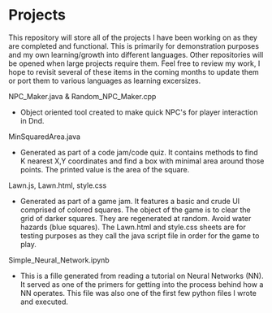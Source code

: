 # Projects

This repository will store all of the projects I have been working on as they are completed and functional.  This is primarily for demonstration purposes and my own learning/growth into different languages.  Other repositories will be opened when large projects require them.  Feel free to review my work, I hope to revisit several of these items in the coming months to update them or port them to various languages as learning excersizes.

NPC_Maker.java & Random_NPC_Maker.cpp
- Object oriented tool created to make quick NPC's for player interaction in Dnd.

MinSquaredArea.java
- Generated as part of a code jam/code quiz.  It contains methods to find K nearest X,Y coordinates and find a box with minimal area around those points.  The printed value is the area of the square.

Lawn.js, Lawn.html, style.css
- Generated as part of a game jam. It features a basic and crude UI comprised of colored squares.  The object of the game is to clear the grid of darker squares.  They are regenerated at random.  Avoid water hazards (blue squares).  The Lawn.html and style.css sheets are for testing purposes as they call the java script file in order for the game to play.

Simple_Neural_Network.ipynb
- This is a fille generated from reading a tutorial on Neural Networks (NN).  It served as one of the primers for getting into the process behind how a NN operates.  This file was also one of the first few python files I wrote and executed.

